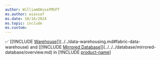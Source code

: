 ```yaml
---
author: WilliamDAssafMSFT
ms.author: wiassaf
ms.date: 10/16/2024
ms.topic: include
ms.custom:
---
```

&#x2705; [[!INCLUDE [Warehouse](../fabric-dw.md)]](../../data-warehousing.md#fabric-data-warehouse) and [[!INCLUDE [Mirrored Database](../../../database/includes/fabric-mirroreddb.md)]](../../../database/mirrored-database/overview.md) in [!INCLUDE [product-name](../../../includes/product-name.md)]
